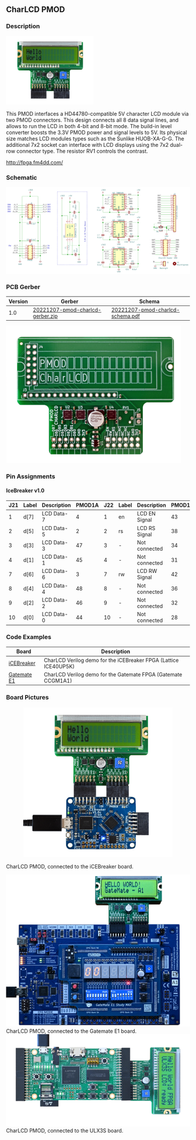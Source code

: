 ## CharLCD PMOD

### Description

<img src="images/pmod-charlcd.png" width="240px">

This PMOD interfaces a HD44780-compatible 5V character LCD module via two PMOD connectors. This design connects all 8 data signal lines, and allows to run the LCD in both 4-bit and 8-bit mode. The build-in level converter boosts the 3.3V PMOD power and signal levels to 5V. Its physical size matches LCD modules types such as the Sunlike HUOB-XA-G-G. The additional 7x2 socket can interface with LCD displays using the 7x2 dual-row connector type. The resistor RV1 controls the contrast.

http://fpga.fm4dd.com/

### Schematic
[![CHARLCD PMOD Schematics](images/charlcd-schema.png)](images/charlcd-schema.png)

### PCB Gerber

| Version | Gerber | Schema |
|---------|--------|--------|
| 1.0     |[20221207-pmod-charlcd-gerber.zip](fabfiles/v10/20221207-pmod-charlcd-gerber.zip) | [20221207-pmod-charlcd-schema.pdf](fabfiles/v10/20221207-pmod-charlcd-schema.pdf) |

<img src="images/pcb.png" width="480px">

### Pin Assignments

#### IceBreaker v1.0

 J21 |	Label |	Description   |	PMOD1A | J22 |	Label |	Description   | PMOD1B
-----|--------|---------------|--------|-----|--------|---------------|--------
1    |	d[7]  |	LCD Data-7    | 4      |1    |	en    |	LCD EN Signal | 43
2    |	d[5]  |	LCD Data-5    | 2      |2    |	rs    |	LCD RS Signal | 38
3    |	d[3]  |	LCD Data-3    | 47     |3    |	-     |	Not connected | 34
4    |  d[1]  |	LCD Data-1    | 45     |4    |  -     | Not connected | 31
7    |	d[6]  |	LCD Data-6    | 3      |7    |	rw    |	LCD RW Signal | 42
8    |	d[4]  |	LCD Data-4    | 48     |8    |	-     |	Not connected | 36
9    |  d[2]  |	LCD Data-2    |	46     |9    |  -     | Not connected | 32
10   |  d[0]  |	LCD Data-0    |	44     |10   |  -     |	Not connected | 28

### Code Examples

| Board                               | Description                                                       |
|-------------------------------------|-------------------------------------------------------------------|
| [iCEBreaker](examples/icebreaker)   | CharLCD Verilog demo for the iCEBreaker FPGA (Lattice ICE40UP5K)  |
| [Gatemate E1](examples/gatemate) | CharLCD Verilog demo for the Gatemate FPGA (Gatemate CCGM1A1)  |

### Board Pictures
<p align="center"><img src="images/icebreaker.png" width="410px"></p>

CharLCD PMOD, connected to the iCEBreaker board.

<img src="examples/gatemate/display/sim/gm-pmod-charlcd.jpg" width="640px">
CharLCD PMOD, connected to the Gatemate E1 board.

<img src="examples/ulx3s/display/ulx3s-progrun.jpg" width="640px">
CharLCD PMOD, connected to the ULX3S board.


